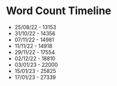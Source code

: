 # Word Count Timeline

- 25/08/22 - 13153
- 31/10/22 - 14356 
- 07/11/22 - 14981
- 11/11/22 - 14918
- 29/11/22 - 17554
- 02/12/22 - 18810
- 03/01/23 - 22000
- 15/01/23 - 25825
- 17/01/23 - 27339